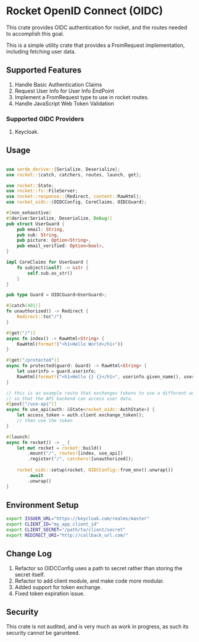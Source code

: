 # Rocket OpenID Connect (OIDC)
This crate provides OIDC authentication for rocket, and the routes needed to accomplish this goal.

This is a simple utility crate that provides a FromRequest implementation, including fetching user data.

## Supported Features
1. Handle Basic Authentication Claims
2. Request User Info for User Info EndPoint
3. Implement a FromRequest type to use in rocket routes.
4. Handle JavaScript Web Token Validation

### Supported OIDC Providers
1. Keycloak.

## Usage

```rust

use serde_derive::{Serialize, Deserialize};
use rocket::{catch, catchers, routes, launch, get};

use rocket::State;
use rocket::fs::FileServer;
use rocket::response::{Redirect, content::RawHtml};
use rocket_oidc::{OIDCConfig, CoreClaims, OIDCGuard};

#[non_exhaustive]
#[derive(Serialize, Deserialize, Debug)]
pub struct UserGuard {
    pub email: String,
    pub sub: String,
    pub picture: Option<String>,
    pub email_verified: Option<bool>,
}

impl CoreClaims for UserGuard {
    fn subject(&self) -> &str {
        self.sub.as_str()
    }
}

pub type Guard = OIDCGuard<UserGuard>;

#[catch(401)]
fn unauthorized() -> Redirect {
    Redirect::to("/")
}

#[get("/")]
async fn index() -> RawHtml<String> {
    RawHtml(format!("<h1>Hello World</h1>"))
}

#[get("/protected")]
async fn protected(guard: Guard) -> RawHtml<String> {
    let userinfo = guard.userinfo;
    RawHtml(format!("<h1>Hello {} {}</h1>", userinfo.given_name(), userinfo.family_name()))
}

// this is an example route that exchanges tokens to use a different audiance
// so that the API backend can access user data.
#[post("/use-api")]
async fn use_api(auth: &State<rocket_oidc::AuthState>) {
    let access_token = auth.client.exchange_token();
    // then use the token
}

#[launch]
async fn rocket() -> _ {
    let mut rocket = rocket::build()
        .mount("/", routes![index, use_api])
        .register("/", catchers![unauthorized]);
        
    rocket_oidc::setup(rocket, OIDCConfig::from_env().unwrap())
        .await
        .unwrap()
}
```

## Environment Setup

```sh
export ISSUER_URL="https://keycloak.com/realms/master" 
export CLIENT_ID="my_app_client_id"
export CLIENT_SECRET="/path/to/client/secret"
export REDIRECT_URI="http://callback_url.com/"
```

## Change Log
1. Refactor so OIDCConfig uses a path to secret rather than storing the secret itself.
2. Refactor to add client module, and make code more modular.
3. Added support for token exchange.
4. Fixed token expiration issue.

## Security
This crate is not audited, and is very much as work in progress, as such its security cannot be garunteed.